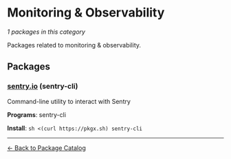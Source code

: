 # Monitoring & Observability

*1 packages in this category*

Packages related to monitoring & observability.

## Packages

### [sentry.io](../packages/sentryio.md) (sentry-cli)

Command-line utility to interact with Sentry

**Programs**: sentry-cli

**Install**: `sh <(curl https://pkgx.sh) sentry-cli`

---

[← Back to Package Catalog](../package-catalog.md)
